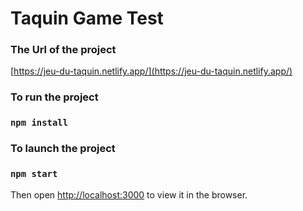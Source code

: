 # Taquin Game Test

### The Url of the project
[https://jeu-du-taquin.netlify.app/](https://jeu-du-taquin.netlify.app/)

### To run the project

### `npm install`

### To launch the project

### `npm start`

Then open [http://localhost:3000](http://localhost:3000) to view it in the browser.


